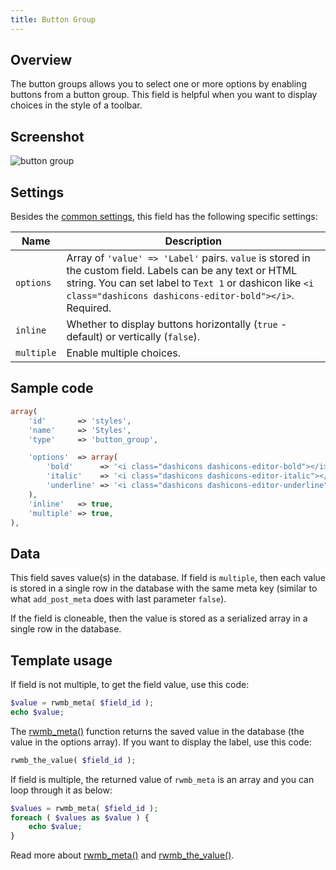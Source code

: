 ```yaml
---
title: Button Group
---
```


## Overview

The button groups allows you to select one or more options by enabling buttons from a button group. This field is helpful when you want to display choices in the style of a toolbar.

## Screenshot

![button group](https://i.imgur.com/gVAILxbl.png)

## Settings

Besides the [common settings](/creating-fields-with-code/#field-settings), this field has the following specific settings:

Name | Description
--- | ---
`options` | Array of `'value' => 'Label'` pairs. `value` is stored in the custom field. Labels can be any text or HTML string. You can set label to `Text 1` or dashicon like `<i class="dashicons dashicons-editor-bold"></i>`. Required.
`inline` | Whether to display buttons horizontally (`true` - default) or vertically (`false`).
`multiple` | Enable multiple choices.

## Sample code

```php
array(
    'id'       => 'styles',
    'name'     => 'Styles',
    'type'     => 'button_group',

    'options'  => array(
        'bold'      => '<i class="dashicons dashicons-editor-bold"></i>',
        'italic'    => '<i class="dashicons dashicons-editor-italic"></i>',
        'underline' => '<i class="dashicons dashicons-editor-underline"></i>',
    ),
    'inline'   => true,
    'multiple' => true,
),
```

## Data

This field saves value(s) in the database. If field is `multiple`, then each value is stored in a single row in the database with the same meta key (similar to what `add_post_meta` does with last parameter `false`).

If the field is cloneable, then the value is stored as a serialized array in a single row in the database.

## Template usage

If field is not multiple, to get the field value, use this code:

```php
$value = rwmb_meta( $field_id );
echo $value;
```
The [rwmb_meta()](/functions/rwmb-meta/) function returns the saved value in the database (the value in the options array). If you want to display the label, use this code:

```php
rwmb_the_value( $field_id );
```

If field is multiple, the returned value of `rwmb_meta` is an array and you can loop through it as below:

```php
$values = rwmb_meta( $field_id );
foreach ( $values as $value ) {
    echo $value;
}
```

Read more about [rwmb_meta()](/functions/rwmb-meta/) and [rwmb_the_value()](/functions/rwmb-the-value/).
